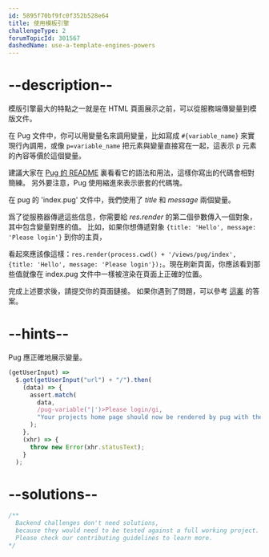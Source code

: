 ```yaml
---
id: 5895f70bf9fc0f352b528e64
title: 使用模板引擎
challengeType: 2
forumTopicId: 301567
dashedName: use-a-template-engines-powers
---
```


# --description--

模版引擎最大的特點之一就是在 HTML 頁面展示之前，可以從服務端傳變量到模版文件。

在 Pug 文件中，你可以用變量名來調用變量，比如寫成 `#{variable_name}` 來實現行內調用，或像 `p=variable_name` 把元素與變量直接寫在一起，這表示 p 元素的內容等價於這個變量。

建議大家在 [Pug 的 README](https://github.com/pugjs/pug) 裏看看它的語法和用法，這樣你寫出的代碼會相對簡練。 另外要注意，Pug 使用縮進來表示嵌套的代碼塊。

在 pug 的 'index.pug' 文件中，我們使用了 _title_ 和 _message_ 兩個變量。

爲了從服務器傳遞這些信息，你需要給 _res.render_ 的第二個參數傳入一個對象，其中包含變量對應的值。 比如，如果你想傳遞對象 `{title: 'Hello', message: 'Please login'}` 到你的主頁，

看起來應該像這樣：`res.render(process.cwd() + '/views/pug/index', {title: 'Hello', message: 'Please login'});`。現在刷新頁面，你應該看到那些值就像在 index.pug 文件中一樣被渲染在頁面上正確的位置。

完成上述要求後，請提交你的頁面鏈接。 如果你遇到了問題，可以參考 [這裏](https://gist.github.com/camperbot/4af125119ed36e6e6a8bb920db0c0871) 的答案。

# --hints--

Pug 應正確地展示變量。

```js
(getUserInput) =>
  $.get(getUserInput("url") + "/").then(
    (data) => {
      assert.match(
        data,
        /pug-variable("|')>Please login/gi,
        "Your projects home page should now be rendered by pug with the projects .pug file unaltered"
      );
    },
    (xhr) => {
      throw new Error(xhr.statusText);
    }
  );
```

# --solutions--

```js
/**
  Backend challenges don't need solutions, 
  because they would need to be tested against a full working project. 
  Please check our contributing guidelines to learn more.
*/
```
